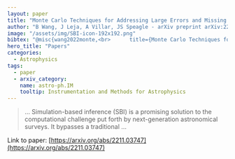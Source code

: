 ```yaml
---
layout: paper
title: "Monte Carlo Techniques for Addressing Large Errors and Missing Data in Simulation-based Inference"
author: "B Wang, J Leja, A Villar, JS Speagle - arXiv preprint arXiv:2211.03747, 2022 - arxiv.org"
image: "/assets/img/SBI-icon-192x192.png"
bibtex: "@misc{wang2022monte,<br>      title={Monte Carlo Techniques for Addressing Large Errors and Missing Data in Simulation-based Inference}, <br>      author={Bingjie Wang and Joel Leja and Ashley Villar and Joshua S. Speagle},<br>      year={2022},<br>      eprint={2211.03747},<br>      archivePrefix={arXiv},<br>      primaryClass={astro-ph.IM}<br>}"
hero_title: "Papers"
categories:
  - Astrophysics
tags:
  - paper
  - arxiv_category:
    name: astro-ph.IM
    tooltip: Instrumentation and Methods for Astrophysics
---
```

>… Simulation-based inference (SBI) is a promising solution to the computational challenge put forth by next-generation astronomical surveys. It bypasses a traditional …

Link to paper: [https://arxiv.org/abs/2211.03747](https://arxiv.org/abs/2211.03747)


